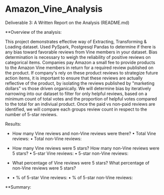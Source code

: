 # Amazon_Vine_Analysis 

Deliverable 3: A Written Report on the Analysis (README.md)

**Overview of the analysis:

This project demonstrates effective way of Extracting, Transforming & Loading dataset.
Used PySpark, Postgresql Pandas to determine if there is any bias toward favorable reviews from Vine members in your dataset.
Bias determination is necessary to weigh the reliability of positive reviews on categorical items. Companies pay Amazon a small fee to provide products to the Amazon Vine members in return for a required review published on the product. If company's rely on these product reviews to strategize future action items, it is important to ensure that these reviews are actually reflective of the product, by isolating the reviews published by "marketing dollars" vs those driven organically.
We will determine bias by iteratively narrowing into our dataset to filter for only helpful reviews, based on a minimum count of total votes and the proportion of helpful votes compared to the total for an indiviual product. Once the paid vs non-paid reviews are identified, we will compare each groups review count in respect to the number of 5-star reviews.


Results:
- How many Vine reviews and non-Vine reviews were there?
•	Total Vine reviews: 
•	Total non-Vine reviews: 


- How many Vine reviews were 5 stars? How many non-Vine reviews were 5 stars?
•	5-star Vine reviews: 
•	5-star non-Vine reviews: 


- What percentage of Vine reviews were 5 stars? What percentage of non-Vine reviews were 5 stars?
- •	% of 5-star Vine reviews: 
•	% of 5-star non-Vine reviews: 

**Summary:


